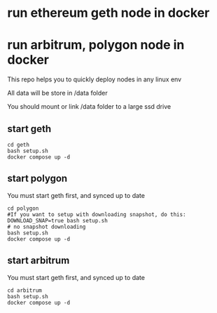 # run ethereum geth node in docker
# run arbitrum, polygon node in docker

This repo helps you to quickly deploy nodes in any linux env

All data will be store in /data folder

You should mount or link /data folder to a large ssd drive

## start geth
```
cd geth
bash setup.sh
docker compose up -d
```

## start polygon
You must start geth first, and synced up to date

```
cd polygon
#If you want to setup with downloading snapshot, do this:
DOWNLOAD_SNAP=true bash setup.sh
# no snapshot downloading
bash setup.sh
docker compose up -d
```

## start arbitrum
You must start geth first, and synced up to date
```
cd arbitrum
bash setup.sh
docker compose up -d
```